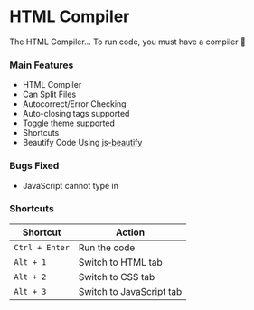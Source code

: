 # HTML Compiler
The HTML Compiler... To run code, you must have a compiler 🥰
<h3>Main Features</h3>
<ul>
  <li>HTML Compiler</li>
  <li>Can Split Files</li>
  <li>Autocorrect/Error Checking</li>
  <li>Auto-closing tags supported</li>
  <li>Toggle theme supported</li>
  <li>Shortcuts</li>
  <li>Beautify Code Using <a href="https://cdnjs.com/libraries/js-beautify">js-beautify</a></li>
</ul>
<h3>Bugs Fixed</h3>
<ul>
  <li>JavaScript cannot type in</li>
</ul>
<h3>Shortcuts</h3>

| Shortcut       | Action                   |
| -------------- | ------------------------ |
| `Ctrl + Enter` | Run the code             |
| `Alt + 1`      | Switch to HTML tab       |
| `Alt + 2`      | Switch to CSS tab        |
| `Alt + 3`      | Switch to JavaScript tab |

